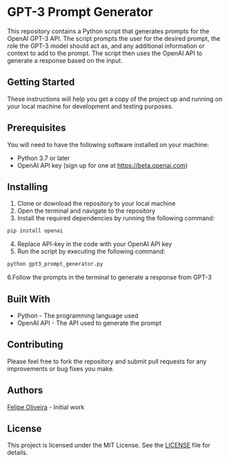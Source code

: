 # GPT-3 Prompt Generator
This repository contains a Python script that generates prompts for the OpenAI GPT-3 API. The script prompts the user for the desired prompt, the role the GPT-3 model should act as, and any additional information or context to add to the prompt. The script then uses the OpenAI API to generate a response based on the input.

## Getting Started
These instructions will help you get a copy of the project up and running on your local machine for development and testing purposes.

## Prerequisites
You will need to have the following software installed on your machine:

* Python 3.7 or later
* OpenAI API key (sign up for one at https://beta.openai.com)

## Installing
1. Clone or download the repository to your local machine
2. Open the terminal and navigate to the repository
3. Install the required dependencies by running the following command:

```Python
pip install openai
```
4. Replace API-key in the code with your OpenAI API key
5. Run the script by executing the following command:
```Python
python gpt3_prompt_generator.py
```
6.Follow the prompts in the terminal to generate a response from GPT-3

## Built With
* Python - The programming language used
* OpenAI API - The API used to generate the prompt

## Contributing
Please feel free to fork the repository and submit pull requests for any improvements or bug fixes you make.

## Authors
[Felipe Oliveira](https://github.com/felipeOliveira-1) - Initial work

## License
This project is licensed under the MIT License. See the [LICENSE](https://chat.openai.com/chat/LICENSE) file for details.
